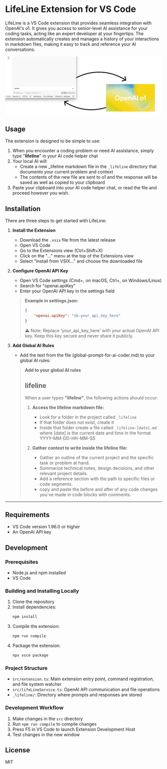 # LifeLine Extension for VS Code

LifeLine is a VS Code extension that provides seamless integration with OpenAI's o1. It gives you access to senior-level AI assistance for your coding tasks, acting like an expert developer at your fingertips. The extension automatically creates and manages a history of your interactions in markdown files, making it easy to track and reference your AI conversations.

![Screenshot](lifeline.png)

## Usage

The extension is designed to be simple to use:

1. When you encounter a coding problem or need AI assistance, simply type "**lifeline**" in your AI code helper chat
2. Your local AI will:
   - Create a new _lifeline markdown file in the `_lifeline` directory that documents your current problem and context
   - The contents of the new file are sent to o1 and the response will be saved as well as copied to your clipboard
3. Paste your clipboard into your AI code helper chat, or read the file and proceed however you wish.

## Installation

There are three steps to get started with LifeLine:

1. **Install the Extension**
   - Download the `.vsix` file from the latest release
   - Open VS Code
   - Go to the Extensions view (Ctrl+Shift+X)
   - Click on the "..." menu at the top of the Extensions view
   - Select "Install from VSIX..." and choose the downloaded file

2. **Configure OpenAI API Key**
   - Open VS Code settings (Cmd+, on macOS, Ctrl+, on Windows/Linux)
   - Search for "openai.apiKey"
   - Enter your OpenAI API key in the settings field

   > **Example in settings.json:**
   >
   > ```json
   > {
   >     "openai.apiKey": "sk-your_api_key_here"
   > }
   > ```
   > ⚠️ Note: Replace 'your_api_key_here' with your actual OpenAI API key. Keep this key secure and never share it publicly.


3. **Add Global AI Rules**
   - Add the text from the file (global-prompt-for-ai-coder.md) to your global AI rules:   
   
   > **Add to your global AI rules**
   >   
   > ## lifeline 
   >    When a user types **"lifeline"**, the following actions should occur:</summary>
   >
   > 1. **Access the lifeline markdown file:**  
   >    - Look for a folder in the project called `_lifeline`  
   >    - If that folder does not exist, create it
   >    - Inside that folder create  a file called `_lifeline-[date].md` where [date] is the current date and time in the format YYYY-MM-DD-HH-MM-SS
   >
   > 2. **Gather context to write inside the lifeline file:**
   >    - Gather an outline of the current project and the specific task or problem at hand.
   >    - Summarize technical notes, design decisions, and other relevant project details.
   >    - Add a reference section with the path to specific files or code segments.
   >    - copy and paste the before and after of any code changes you've made in code blocks with comments.

---

## Requirements

- VS Code version 1.96.0 or higher
- An OpenAI API key

## Development

### Prerequisites
- Node.js and npm installed
- VS Code

### Building and Installing Locally

1. Clone the repository
2. Install dependencies:
   ```bash
   npm install
   ```
3. Compile the extension:
   ```bash
   npm run compile
   ```
4. Package the extension:
   ```bash
   npx vsce package
   ```

### Project Structure
- `src/extension.ts`: Main extension entry point, command registration, and file system watcher
- `src/lifeLineService.ts`: OpenAI API communication and file operations
- `_lifeline/`: Directory where prompts and responses are stored

### Development Workflow
1. Make changes in the `src` directory
2. Run `npm run compile` to compile changes
3. Press F5 in VS Code to launch Extension Development Host
4. Test changes in the new window

## License

MIT